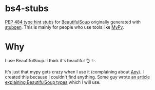 # bs4-stubs

[PEP 484 type hint][pep484] [stubs](https://mypy.readthedocs.io/en/latest/stubs.html) for [BeautifulSoup](https://www.crummy.com/software/BeautifulSoup/) originally generated with [stubgen](stubgen). This is mainly for people who use tools like [MyPy](http://github.com/python/mypy).

# Why

I use BeautifulSoup. I think it's beautiful :ok_hand: :sparkles:.

It's just that mypy gets crazy when I use it (complaining about [Any](https://docs.python.org/3/library/typing.html#typing.Any)). I created this because I couldn't find anything. Some guy wrote [an article explaining BeautifulSoup types](https://skeptric.com/typing-beautiful-soup/) which I will use.

[pep484]: https://www.python.org/dev/peps/pep-0484/
[stubgen]: https://mypy.readthedocs.io/en/latest/stubgen.html
